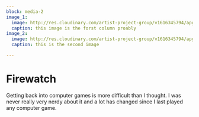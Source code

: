 ```yaml
---
block: media-2
image_1:
  image: http://res.cloudinary.com/artist-project-group/v1616345794/apg1/firewatch_1_b4r0mb.jpg
  caption: this image is the forst column proably
image_2:
  image: http://res.cloudinary.com/artist-project-group/v1616345794/apg1/firewatch_3_avcpvp.jpg
  caption: this is the second image

---
```

# Firewatch 

Getting back into computer games is more difficult than I thought. I was never really very nerdy about it and a lot has changed since I last played any computer game. 